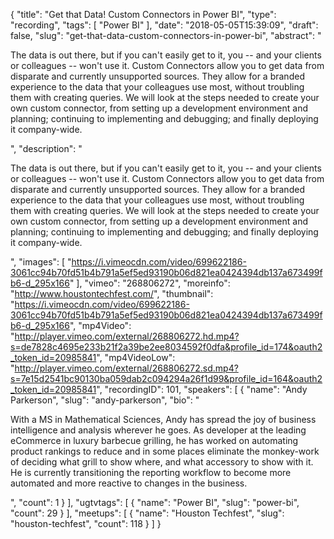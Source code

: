 {
  "title": "Get that Data! Custom Connectors in Power BI",
  "type": "recording",
  "tags": [
    "Power BI"
  ],
  "date": "2018-05-05T15:39:09",
  "draft": false,
  "slug": "get-that-data-custom-connectors-in-power-bi",
  "abstract": "<p>The data is out there, but if you can't easily get to it, you -- and your clients or colleagues -- won't use it. Custom Connectors allow you to get data from disparate and currently unsupported sources. They allow for a branded experience to the data that your colleagues use most, without troubling them with creating queries. We will look at the steps needed to create your own custom connector, from setting up a development environment and planning; continuing to implementing and debugging; and finally deploying it company-wide.</p>",
  "description": "<p>The data is out there, but if you can't easily get to it, you -- and your clients or colleagues -- won't use it. Custom Connectors allow you to get data from disparate and currently unsupported sources. They allow for a branded experience to the data that your colleagues use most, without troubling them with creating queries. We will look at the steps needed to create your own custom connector, from setting up a development environment and planning; continuing to implementing and debugging; and finally deploying it company-wide.</p>",
  "images": [
    "https://i.vimeocdn.com/video/699622186-3061cc94b70fd51b4b791a5ef5ed93190b06d821ea0424394db137a673499fb6-d_295x166"
  ],
  "vimeo": "268806272",
  "moreinfo": "http://www.houstontechfest.com/",
  "thumbnail": "https://i.vimeocdn.com/video/699622186-3061cc94b70fd51b4b791a5ef5ed93190b06d821ea0424394db137a673499fb6-d_295x166",
  "mp4Video": "http://player.vimeo.com/external/268806272.hd.mp4?s=de7828c4695e233b21f2a39be2ee8034592f0dfa&profile_id=174&oauth2_token_id=20985841",
  "mp4VideoLow": "http://player.vimeo.com/external/268806272.sd.mp4?s=7e15d2541bc90130ba059dab2c094294a26f1d99&profile_id=164&oauth2_token_id=20985841",
  "recordingID": 101,
  "speakers": [
    {
      "name": "Andy Parkerson",
      "slug": "andy-parkerson",
      "bio": "<p>With a MS in Mathematical Sciences, Andy has spread the joy of business intelligence and analysis wherever he goes. As developer at the leading eCommerce in luxury barbecue grilling, he has worked on automating product rankings to reduce and in some places eliminate the monkey-work of deciding what grill to show where, and what accessory to show with it. He is currently transitioning the reporting workflow to become more automated and more reactive to changes in the business.</p>",
      "count": 1
    }
  ],
  "ugtvtags": [
    {
      "name": "Power BI",
      "slug": "power-bi",
      "count": 29
    }
  ],
  "meetups": [
    {
      "name": "Houston Techfest",
      "slug": "houston-techfest",
      "count": 118
    }
  ]
}
